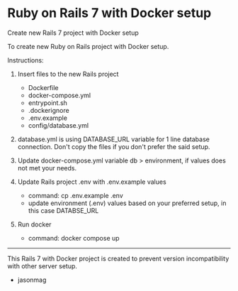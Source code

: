 # Ruby on Rails 7 with Docker setup
Create new Rails 7 project with Docker setup

To create new Ruby on Rails project with Docker setup.

Instructions:

1. Insert files to the new Rails project
	- Dockerfile
	- docker-compose.yml
	- entrypoint.sh
	- .dockerignore
	- .env.example
	- config/database.yml

2. database.yml is using DATABASE_URL variable for 1 line database connection. Don't copy the files if you don't prefer the said setup.

3. Update docker-compose.yml variable db > environment, if values does not met your needs.

4. Update Rails project .env with .env.example values
	- command: cp .env.example .env
	- update environment (.env) values based on your preferred setup, in this case DATABSE_URL 

5. Run docker
	- command: docker compose up


-----
This Rails 7 with Docker project is created to prevent version incompatibility with other server setup.

- jasonmag
